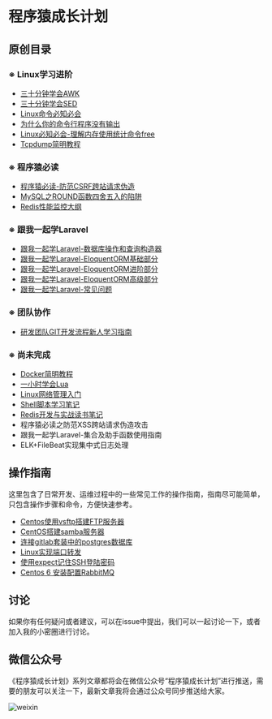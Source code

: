 # 程序猿成长计划

## 原创目录

### ※ Linux学习进阶

- [三十分钟学会AWK](/doc/三十分钟学会AWK.md)
- [三十分钟学会SED](/doc/三十分钟学会SED.md)
- [Linux命令必知必会](/doc/Linux命令必知必会.md)
- [为什么你的命令行程序没有输出](/doc/为什么你的命令行程序没有输出.md)
- [Linux必知必会-理解内存使用统计命令free](/doc/Linux必知必会-理解内存使用统计命令free.md)
- [Tcpdump简明教程](/doc/tcpdump简明教程.md)


### ※ 程序猿必读

- [程序猿必读-防范CSRF跨站请求伪造](/doc/程序猿必读-防范CSRF跨站请求伪造.md)
- [MySQL之ROUND函数四舍五入的陷阱](/doc/MySQL之ROUND函数四舍五入的陷阱.md)
- [Redis性能监控大纲](https://mubu.com/doc/1gUfcI5kwc)

### ※ 跟我一起学Laravel

- [跟我一起学Laravel-数据库操作和查询构造器](/doc/跟我一起学Laravel-数据库操作和查询构造器.md)
- [跟我一起学Laravel-EloquentORM基础部分](/doc/跟我一起学Laravel-EloquentORM基础部分.md)
- [跟我一起学Laravel-EloquentORM进阶部分](/doc/跟我一起学Laravel-EloquentORM进阶部分.md)
- [跟我一起学Laravel-EloquentORM高级部分](/doc/跟我一起学Laravel-EloquentORM高级部分.md)
- [跟我一起学Laravel-常见问题](/doc/跟我一起学Laravel-常见问题.md)


### ※ 团队协作

- [研发团队GIT开发流程新人学习指南](/doc/研发团队GIT开发流程新人学习指南.md)

### ※ 尚未完成

- [Docker简明教程](/doc/Docker简明教程.md)
- [一小时学会Lua](/doc/一小时学会Lua.md)
- [Linux网络管理入门](/doc/Linux网络管理入门.md)
- [Shell脚本学习笔记](/doc/Shell脚本学习笔记.md)
- [Redis开发与实战读书笔记](/doc/Redis开发与实战读书笔记.md)
- 程序猿必读之防范XSS跨站请求伪造攻击
- 跟我一起学Laravel-集合及助手函数使用指南
- ELK+FileBeat实现集中式日志处理

## 操作指南

这里包含了日常开发、运维过程中的一些常见工作的操作指南，指南尽可能简单，只包含操作步骤和命令，方便快速参考。

- [Centos使用vsftp搭建FTP服务器](/wiki/CentOS使用vsftp搭建FTP服务器.md)
- [CentOS搭建samba服务器](/wiki/CentOS搭建samba服务器.md)
- [连接gitlab套装中的postgres数据库](/wiki/连接gitlab套装中的postgres数据库.md)
- [Linux实现端口转发](/wiki/Linux实现端口转发.md)
- [使用expect记住SSH登陆密码](/wiki/使用expect记住SSH登陆密码.md)
- [Centos 6 安装配置RabbitMQ](/wiki/Centos%206%20安装配置RabbitMQ.md)

## 讨论

如果你有任何疑问或者建议，可以在issue中提出，我们可以一起讨论一下，或者加入我的小密圈进行讨论。

## 微信公众号

《程序猿成长计划》系列文章都将会在微信公众号“程序猿成长计划”进行推送，需要的朋友可以关注一下，最新文章我将会通过公众号同步推送给大家。

![weixin](https://oayrssjpa.qnssl.com/qrcode_for_gh_604ed12b878c_344.jpg)
